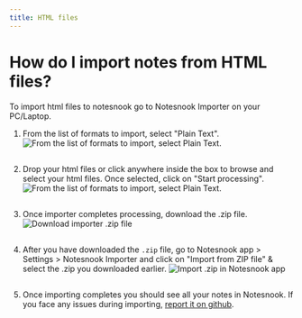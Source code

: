 ```yaml
---
title: HTML files
---
```


# How do I import notes from HTML files?

To import html files to notesnook go to Notesnook Importer on your PC/Laptop.

1. From the list of formats to import, select "Plain Text".
   <img style="margin-bottom:15px;" src="/static/html/1.png" alt="From the list of formats to import, select Plain Text."/>

2. Drop your html files or click anywhere inside the box to browse and select your html files. Once selected, click on "Start processing".
   <img style="margin-bottom:15px;" src="/static/html/2.png" alt="From the list of formats to import, select Plain Text."/>

3. Once importer completes processing, download the .zip file.
   <img style="margin-bottom:15px;" src="/static/html/3.png" alt="Download importer .zip file"/>

4. After you have downloaded the `.zip` file, go to Notesnook app > Settings > Notesnook Importer and click on "Import from ZIP file" & select the .zip you downloaded earlier.
   <img style="margin-bottom:15px;" src="/static/import-zip-app.png" alt="Import .zip in Notesnook app"/>

5. Once importing completes you should see all your notes in Notesnook. If you face any issues during importing, [report it on github](https://github.com/streetwriters/notesnook).
